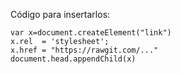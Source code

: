 Código para insertarlos:

    var x=document.createElement("link")
    x.rel  = 'stylesheet';
    x.href = "https://rawgit.com/..."
    document.head.appendChild(x)
